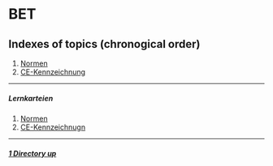# BET

Indexes of topics (chronogical order)
-------------------------------------

1. [Normen](./Normen.md) 
2. [CE-Kennzeichnung](./CEKennzeichnung.md)

----

##### Lernkarteien

1. [Normen](https://www.remnote.io/a/normen/6155790b98a9a70035bfcd36)
2. [CE-Kennzeichnugn](https://www.remnote.io/a/ce-kennzeichen/6153492d61632f0035d4e36f)

----

##### [1 Directory up](./../README.md)

